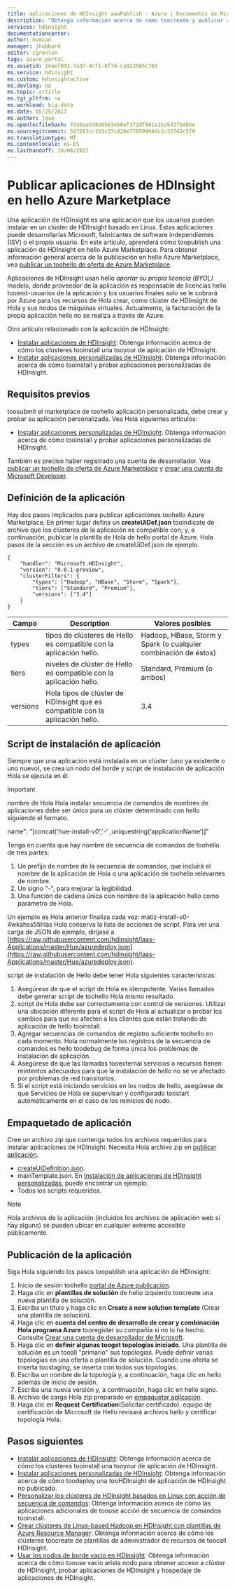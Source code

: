 ```yaml
---
title: aplicaciones de HDInsight aaaPublish - Azure | Documentos de Microsoft
description: "Obtenga información acerca de cómo toocreate y publicar aplicaciones de HDInsight."
services: hdinsight
documentationcenter: 
author: mumian
manager: jhubbard
editor: cgronlun
tags: azure-portal
ms.assetid: 14aef891-7a37-4cf1-8f7d-ca923565c783
ms.service: hdinsight
ms.custom: hdinsightactive
ms.devlang: na
ms.topic: article
ms.tgt_pltfrm: na
ms.workload: big-data
ms.date: 05/25/2017
ms.author: jgao
ms.openlocfilehash: 7da0aa53828563e50ef372df901e1ba541fb40be
ms.sourcegitcommit: 523283cc1b3c37c428e77850964dc1c33742c5f0
ms.translationtype: MT
ms.contentlocale: es-ES
ms.lasthandoff: 10/06/2017
---
```

# <a name="publish-hdinsight-applications-into-hello-azure-marketplace"></a>Publicar aplicaciones de HDInsight en hello Azure Marketplace
Una aplicación de HDInsight es una aplicación que los usuarios pueden instalar en un clúster de HDInsight basado en Linux. Estas aplicaciones puede desarrollarlas Microsoft, fabricantes de software independientes (ISV) o el propio usuario. En este artículo, aprenderá cómo toopublish una aplicación de HDInsight en hello Azure Marketplace.  Para obtener información general acerca de la publicación en hello Azure Marketplace, vea [publicar un toohello de oferta de Azure Marketplace](../marketplace-publishing/marketplace-publishing-getting-started.md).

Aplicaciones de HDInsight usan hello *aportar su propia licencia (BYOL)* modelo, donde proveedor de la aplicación es responsable de licencias hello tooend-usuarios de la aplicación y los usuarios finales solo se le cobrará por Azure para los recursos de Hola crear, como clúster de HDInsight de Hola y sus nodos de máquinas virtuales. Actualmente, la facturación de la propia aplicación hello no se realiza a través de Azure.

Otro artículo relacionado con la aplicación de HDInsight:

* [Instalar aplicaciones de HDInsight](hdinsight-apps-install-applications.md): Obtenga información acerca de cómo los clústeres tooinstall una tooyour de aplicación de HDInsight.
* [Instalar aplicaciones personalizadas de HDInsight](hdinsight-apps-install-custom-applications.md): Obtenga información acerca de cómo tooinstall y probar aplicaciones personalizadas de HDInsight.

## <a name="prerequisites"></a>Requisitos previos
toosubmit el marketplace de toohello aplicación personalizada, debe crear y probar su aplicación personalizada. Vea Hola siguientes artículos:

* [Instalar aplicaciones personalizadas de HDInsight](hdinsight-apps-install-custom-applications.md): Obtenga información acerca de cómo tooinstall y probar aplicaciones personalizadas de HDInsight.

También es preciso haber registrado una cuenta de desarrollador. Vea [publicar un toohello de oferta de Azure Marketplace](../marketplace-publishing/marketplace-publishing-getting-started.md) y [crear una cuenta de Microsoft Developer](../marketplace-publishing/marketplace-publishing-accounts-creation-registration.md).

## <a name="define-application"></a>Definición de la aplicación
Hay dos pasos implicados para publicar aplicaciones toohello Azure Marketplace.  En primer lugar defina un **createUiDef.json** tooindicate de archivo que los clústeres de la aplicación es compatible con; y, a continuación, publicar la plantilla de Hola de hello portal de Azure. Hola pasos de la sección es un archivo de createUiDef.json de ejemplo.

    {
        "handler": "Microsoft.HDInsight",
        "version": "0.0.1-preview",
        "clusterFilters": {
            "types": ["Hadoop", "HBase", "Storm", "Spark"],
            "tiers": ["Standard", "Premium"],
            "versions": ["3.4"]
        }
    }


| Campo | Description | Valores posibles |
| --- | --- | --- |
| types |tipos de clústeres de Hello es compatible con la aplicación hello. |Hadoop, HBase, Storm y Spark (o cualquier combinación de éstos) |
| tiers |niveles de clúster de Hello es compatible con la aplicación hello. |Standard, Premium (o ambos) |
| versions |Hola tipos de clúster de HDInsight que es compatible con la aplicación hello. |3.4 |

## <a name="application-install-script"></a>Script de instalación de aplicación
Siempre que una aplicación está instalada en un clúster (uno ya existente o uno nuevo), se crea un nodo del borde y script de instalación de aplicación Hola se ejecuta en él.
  > [!IMPORTANT]
  > nombre de Hola Hola instalar secuencia de comandos de nombres de aplicaciones debe ser único para un clúster determinado con hello siguiendo el formato.
  > 
  > name": "[concat('hue-install-v0','-' ,uniquestring(‘applicationName’)]"
  > 
  > Tenga en cuenta que hay nombre de secuencia de comandos de toohello de tres partes:
  > 
  > 1. Un prefijo de nombre de la secuencia de comandos, que incluirá el nombre de la aplicación de Hola o una aplicación de toohello relevantes de nombre.
  > 2. Un signo "-", para mejorar la legibilidad.
  > 3. Una función de cadena única con nombre de la aplicación hello como parámetro de Hola.
  > 
  > Un ejemplo es Hola anterior finaliza cada vez: matiz-install-v0-4wkahss55hlas Hola conserva la lista de acciones de script. Para ver una carga de JSON de ejemplo, diríjase a [https://raw.githubusercontent.com/hdinsight/Iaas-Applications/master/Hue/azuredeploy.json](https://raw.githubusercontent.com/hdinsight/Iaas-Applications/master/Hue/azuredeploy.json).
  > 
script de instalación de Hello debe tener Hola siguientes características:
1. Asegúrese de que el script de Hola es idempotente. Varias llamadas debe generar script de toohello Hola mismo resultado.
2. script de Hola debe ser correctamente con control de versiones. Utilizar una ubicación diferente para el script de Hola al actualizar o probar los cambios para que no afecten a los clientes que están tratando de aplicación de hello tooinstall. 
3. Agregar secuencias de comandos de registro suficiente toohello en cada momento. Hola normalmente los registros de la secuencia de comandos es hello toodebug de forma única los problemas de instalación de aplicación.
4. Asegúrese de que las llamadas tooexternal servicios o recursos tienen reintentos adecuados para que la instalación de hello no se ve afectado por problemas de red transitorios.
5. Si el script está iniciando servicios en los nodos de hello, asegúrese de que Servicios de Hola se supervisan y configurado toostart automáticamente en el caso de los reinicios de nodo.

## <a name="package-application"></a>Empaquetado de aplicación
Cree un archivo zip que contenga todos los archivos requeridos para instalar aplicaciones de HDInsight. Necesita Hola archivo zip en [publicar aplicación](#publish-application).

* [createUiDefinition.json](#define-application).
* mainTemplate.json. En [Instalación de aplicaciones de HDInsight personalizadas](hdinsight-apps-install-custom-applications.md), puede encontrar un ejemplo.
* Todos los scripts requeridos.

> [!NOTE]
> Hola archivos de la aplicación (incluidos los archivos de aplicación web si hay alguno) se pueden ubicar en cualquier extremo accesible públicamente.
> 

## <a name="publish-application"></a>Publicación de la aplicación
Siga Hola siguiendo los pasos toopublish una aplicación de HDInsight:

1. Inicio de sesión toohello [portal de Azure publicación](https://publish.windowsazure.com/).
2. Haga clic en **plantillas de solución** de hello izquierdo toocreate una nueva plantilla de solución.
3. Escriba un título y haga clic en **Create a new solution template** (Crear una plantilla de solución).
4. Haga clic en **cuenta del centro de desarrollo de crear y combinación Hola programa Azure** tooregister su compañía si no lo ha hecho.  Consulte [Crear una cuenta de desarrollador de Microsoft](../marketplace-publishing/marketplace-publishing-accounts-creation-registration.md).
5. Haga clic en **definir algunas tooget topologías iniciado**. Una plantilla de solución es un tooall "primario" sus topologías. Puede definir varias topologías en una oferta o plantilla de solución. Cuando una oferta se inserta toostaging, se inserta con todos sus topologías. 
6. Escriba un nombre de la topología y, a continuación, haga clic en hello además de inicio de sesión.
7. Escriba una nueva versión y, a continuación, haga clic en hello signo.
8. Archivo de carga Hola zip preparado en [empaquetar aplicación](#package-application).  
9. Haga clic en **Request Certification**(Solicitar certificado). equipo de certificación de Microsoft de Hello revisará archivos hello y certificar topología Hola.

## <a name="next-steps"></a>Pasos siguientes
* [Instalar aplicaciones de HDInsight](hdinsight-apps-install-applications.md): Obtenga información acerca de cómo los clústeres tooinstall una tooyour de aplicación de HDInsight.
* [Instalar aplicaciones personalizadas de HDInsight](hdinsight-apps-install-custom-applications.md): Obtenga información acerca de cómo toodeploy una tooHDInsight de aplicación de HDInsight no publicado.
* [Personalizar los clústeres de HDInsight basados en Linux con acción de secuencia de comandos](hdinsight-hadoop-customize-cluster-linux.md): Obtenga información acerca de cómo las aplicaciones adicionales de toouse acción de secuencia de comandos tooinstall.
* [Crear clústeres de Linux-based Hadoop en HDInsight con plantillas de Azure Resource Manager](hdinsight-hadoop-create-linux-clusters-arm-templates.md): Obtenga información acerca de cómo los clústeres toocreate de plantillas de administrador de recursos de toocall HDInsight.
* [Usar los nodos de borde vacío en HDInsight](hdinsight-apps-use-edge-node.md): Obtenga información acerca de cómo toouse vacío arista nodo para obtener acceso a clúster de HDInsight, probar aplicaciones de HDInsight y hospedaje de aplicaciones de HDInsight.

